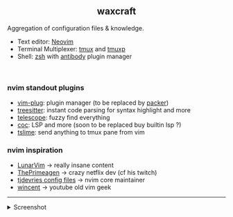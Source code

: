<h2 align="center">waxcraft</h2>

Aggregation of configuration files & knowledge.

- Text editor: [Neovim](https://neovim.io/)
- Terminal Multiplexer: [tmux](https://github.com/tmux/tmux) and [tmuxp](https://github.com/tmux-python/tmuxp)
- Shell: [zsh](https://ohmyz.sh/) with [antibody](https://github.com/getantibody/antibody) plugin manager

<br/>

### nvim standout plugins

- [vim-plug](https://github.com/junegunn/vim-plug): plugin manager (to be replaced by [packer](https://github.com/wbthomason/packer.nvim))
- [treesitter](https://github.com/nvim-treesitter/nvim-treesitter): instant code parsing for syntax highlight and more
- [telescope](https://github.com/nvim-telescope/telescope.nvim): fuzzy find everything
- [coc](https://github.com/neoclide/coc.nvim): LSP and more (soon to be replaced buy builtin lsp ?)
- [tslime](https://github.com/jgdavey/tslime.vim): send anything to tmux pane from vim

### nvim inspiration

- [LunarVim](https://github.com/ChristianChiarulli/LunarVim) -> really insane content
- [ThePrimeagen](https://github.com/awesome-streamers/awesome-streamerrc/tree/master/ThePrimeagen) -> crazy netflix dev (cf his twitch)
- [tjdevries config files](https://github.com/tjdevries/config_manager) -> nvim core maintainer
- [wincent](https://github.com/wincent/wincent) -> youtube old vim geek


---

<details>
<summary>Screenshot</summary>

<p align="center">
    <img alt="overview" src="https://github.com/gjeusel/waxcraft/blob/master/_static/img/overview_devtools.png">
</p>

</details>
